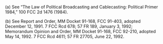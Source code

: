 (a) See “The Law of Political Broadcasting and Cablecasting: Political Primer 1984,” 100 FCC 2d 1476 (1984).

(b) See Report and Order, MM Docket 91-168, FCC 91-403, adopted December 12, 1991. 7 FCC Rcd 678; 57 FR 189, January 3, 1992; Memorandum Opinion and Order, MM Docket 91-168, FCC 92-210, adopted May 14, 1992. 7 FCC Rcd 4611; 57 FR 27705, June 22, 1992.

